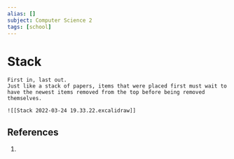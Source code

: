 ```yaml
---
alias: []
subject: Computer Science 2
tags: [school]
---
```

# Stack

```ad-note
First in, last out.
Just like a stack of papers, items that were placed first must wait to have the newest items removed from the top before being removed themselves.
```

```ad-example
![[Stack 2022-03-24 19.33.22.excalidraw]] 
```

## References
1. 